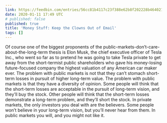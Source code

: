 ```yaml
---
link: https://feedbin.com/entries/56cc81b4117c23f388e62b8f202228b464021375/newsletter
date: 2020-01-11 17:49 UTC
# published: false
published: true
title: 'Money Stuff: Keep the Clowns Out of Email'
tags: []
---
```


Of course one of the biggest proponents of the public-markets-don’t-care-about-the-long-term thesis is Elon Musk, the chief executive officer of Tesla Inc., who went so far as to pretend he was going to take Tesla private to get away from the short-termist public shareholders who gave his money-losing future-focused company the highest valuation of any American car maker ever. The problem with public markets is not that they can’t stomach short-term losses in pursuit of higher long-term value. The problem with public markets is that they have a diversity of opinion. Some people will think that the short-term losses are acceptable in the pursuit of long-term vision, and they’ll buy the stock. Other people will think that the short-term losses demonstrate a long-term problem, and they’ll short the stock. In private markets, the only investors you deal with are the believers. Some people won’t believe in your long-term vision, but you’ll never hear from them. In public markets you will, and you might not like it.
